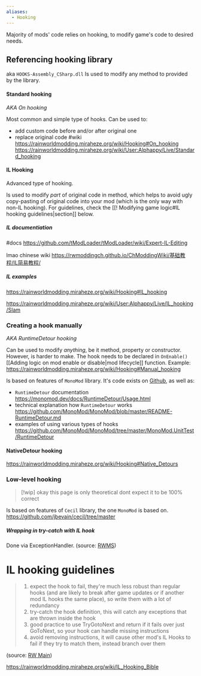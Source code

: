 ```yaml
---
aliases:
  - Hooking
---
```

Majority of mods' code relies on hooking, to modify game's code to desired needs.
## Referencing hooking library
aka `HOOKS-Assembly_CSharp.dll`
Is used to modify any method to provided by the library.
#### Standard hooking
*AKA On hooking*

Most common and simple type of hooks.
Can be used to:
- add custom code before and/or after original one
- replace original code
#wiki
https://rainworldmodding.miraheze.org/wiki/Hooking#On_hooking
https://rainworldmodding.miraheze.org/wiki/User:Alphappy/Live/Standard_hooking

#### IL Hooking
Advanced type of hooking.

Is used to modify *part* of original code in method, which helps to avoid ugly copy-pasting of original code into your mod (which is the only way with non-IL hooking).
For guidelines, check the [[! Modifying game logic#IL hooking guidelines|section]] below.
##### IL documentiation
#docs
https://github.com/tModLoader/tModLoader/wiki/Expert-IL-Editing

lmao chinese wiki
<https://rwmoddingch.github.io/ChModdingWiki/基础教程/IL简易教程/>
##### IL examples
https://rainworldmodding.miraheze.org/wiki/Hooking#IL_hooking

https://rainworldmodding.miraheze.org/wiki/User:Alphappy/Live/IL_hooking/Slam



### Creating a hook manually
*AKA RuntimeDetour hooking*

Can be used to modify *anything*, be it method, property or constructor. However, is harder to make.
The hook needs to be declared in `OnEnable()` [[Adding logic on mod enable or disable|mod lifecycle]] function.
Example:
https://rainworldmodding.miraheze.org/wiki/Hooking#Manual_hooking

Is based on features of `MonoMod` library. It's code exists on [Github](https://github.com/MonoMod/MonoMod/tree/master), as well as:
- `RuntimeDetour` documentation
	https://monomod.dev/docs/RuntimeDetour/Usage.html
- technical explanation how `RuntimeDetour` works
	https://github.com/MonoMod/MonoMod/blob/master/README-RuntimeDetour.md
- examples of using various types of hooks
	https://github.com/MonoMod/MonoMod/tree/master/MonoMod.UnitTest/RuntimeDetour

#### NativeDetour hooking
https://rainworldmodding.miraheze.org/wiki/Hooking#Native_Detours

### Low-level hooking
> [!wip] okay this page is only theoretical dont expect it to be 100% correct

Is based on features of `Cecil` library, the one `MonoMod` is based on.
https://github.com/jbevain/cecil/tree/master
##### Wrapping in try-catch with IL hook
Done via ExceptionHandler.
(source: [RWMS](https://discord.com/channels/1237826015829557400/1237868501960491141/1329397865029697587))

# IL hooking guidelines

> 1. expect the hook to fail, they're much less robust than regular hooks (and are likely to break after game updates or if another mod IL hooks the same place), so write them with a lot of redundancy
> 2. try-catch the hook definition, this will catch any exceptions that are thrown inside the hook
> 3. good practice to use TryGotoNext and return if it fails over just GoToNext, so your hook can handle missing instructions
> 4. avoid removing instructions, it will cause other mod's IL Hooks to fail if they try to match them, instead branch over them

(source: [RW Main](https://discord.com/channels/291184728944410624/431534164932689921/1332333516641407038))

https://rainworldmodding.miraheze.org/wiki/IL_Hooking_Bible

